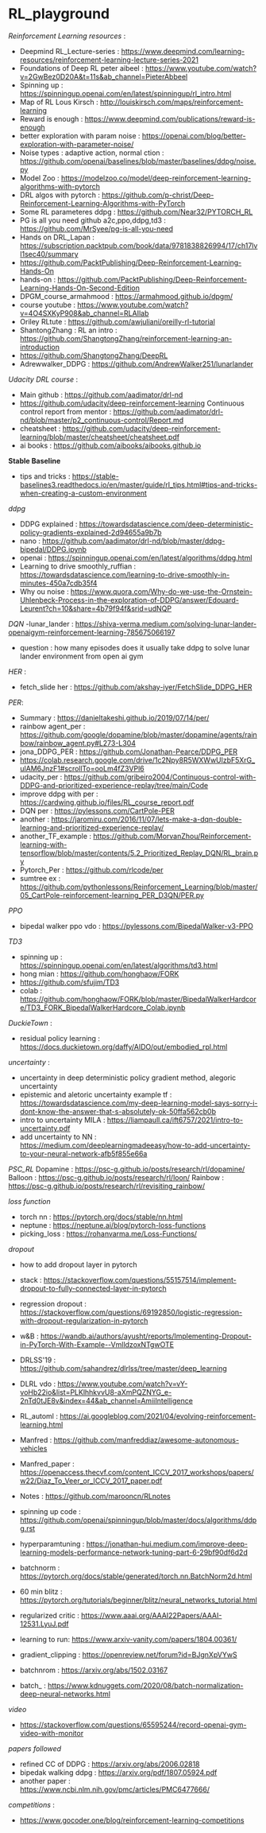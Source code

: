 # RL_playground

*Reinforcement Learning resources* : 

- Deepmind RL_Lecture-series :  https://www.deepmind.com/learning-resources/reinforcement-learning-lecture-series-2021
- Foundations of Deep RL peter aibeel : https://www.youtube.com/watch?v=2GwBez0D20A&t=11s&ab_channel=PieterAbbeel
- Spinning up : https://spinningup.openai.com/en/latest/spinningup/rl_intro.html
- Map of RL Lous Kirsch : http://louiskirsch.com/maps/reinforcement-learning
- Reward is enough : https://www.deepmind.com/publications/reward-is-enough
- better exploration with param noise : https://openai.com/blog/better-exploration-with-parameter-noise/
- Noise types : adaptive action, normal ction : https://github.com/openai/baselines/blob/master/baselines/ddpg/noise.py
- Model Zoo : https://modelzoo.co/model/deep-reinforcement-learning-algorithms-with-pytorch
- DRL algos with pytorch : https://github.com/p-christ/Deep-Reinforcement-Learning-Algorithms-with-PyTorch
- Some RL parameteres ddpg : https://github.com/Near32/PYTORCH_RL
- PG is all you need github a2c,ppo,ddpg,td3 : https://github.com/MrSyee/pg-is-all-you-need
- Hands on DRL_Lapan : https://subscription.packtpub.com/book/data/9781838826994/17/ch17lvl1sec40/summary
- https://github.com/PacktPublishing/Deep-Reinforcement-Learning-Hands-On
- hands-on : https://github.com/PacktPublishing/Deep-Reinforcement-Learning-Hands-On-Second-Edition
- DPGM_course_armahmood : https://armahmood.github.io/dpgm/
- course youtube : https://www.youtube.com/watch?v=4O4SXKyP908&ab_channel=RLAIlab
- Oriley RLtute : https://github.com/awjuliani/oreilly-rl-tutorial
- ShantongZhang : RL an intro : https://github.com/ShangtongZhang/reinforcement-learning-an-introduction
- https://github.com/ShangtongZhang/DeepRL
- Adrewwalker_DDPG : https://github.com/AndrewWalker251/lunarlander


*Udacity DRL course* : 

- Main github :  https://github.com/aadimator/drl-nd
- https://github.com/udacity/deep-reinforcement-learning
Continuous control report from mentor : https://github.com/aadimator/drl-nd/blob/master/p2_continuous-control/Report.md
- cheatsheet : https://github.com/udacity/deep-reinforcement-learning/blob/master/cheatsheet/cheatsheet.pdf
- ai books : https://github.com/aibooks/aibooks.github.io

**Stable Baseline** 
- tips and tricks : https://stable-baselines3.readthedocs.io/en/master/guide/rl_tips.html#tips-and-tricks-when-creating-a-custom-environment

*ddpg*
- DDPG explained : https://towardsdatascience.com/deep-deterministic-policy-gradients-explained-2d94655a9b7b
- nano : https://github.com/aadimator/drl-nd/blob/master/ddpg-bipedal/DDPG.ipynb
- openai : https://spinningup.openai.com/en/latest/algorithms/ddpg.html
- Learning to drive smoothly_ruffian :  https://towardsdatascience.com/learning-to-drive-smoothly-in-minutes-450a7cdb35f4
- Why ou noise : https://www.quora.com/Why-do-we-use-the-Ornstein-Uhlenbeck-Process-in-the-exploration-of-DDPG/answer/Edouard-Leurent?ch=10&share=4b79f94f&srid=udNQP

*DQN*
-lunar_lander : https://shiva-verma.medium.com/solving-lunar-lander-openaigym-reinforcement-learning-785675066197
- question : how many episodes does it usually take ddpg to solve lunar lander environment from open ai gym

*HER* :
- fetch_slide her : https://github.com/akshay-iyer/FetchSlide_DDPG_HER

*PER*:
- Summary : https://danieltakeshi.github.io/2019/07/14/per/
- rainbow agent_per : https://github.com/google/dopamine/blob/master/dopamine/agents/rainbow/rainbow_agent.py#L273-L304
- jona_DDPG_PER : https://github.com/Jonathan-Pearce/DDPG_PER
- https://colab.research.google.com/drive/1c2Npy8R5WXWwUlzbF5XrG_ulAM6JnzF1#scrollTo=ooLm4fZ3VPl6
- udacity_per : https://github.com/gribeiro2004/Continuous-control-with-DDPG-and-prioritized-experience-replay/tree/main/Code
- improve ddpg with per : https://cardwing.github.io/files/RL_course_report.pdf
- DQN per : https://pylessons.com/CartPole-PER
- another : https://jaromiru.com/2016/11/07/lets-make-a-dqn-double-learning-and-prioritized-experience-replay/
- another_TF_example : https://github.com/MorvanZhou/Reinforcement-learning-with-tensorflow/blob/master/contents/5.2_Prioritized_Replay_DQN/RL_brain.py
- Pytorch_Per : https://github.com/rlcode/per
- sumtree ex : https://github.com/pythonlessons/Reinforcement_Learning/blob/master/05_CartPole-reinforcement-learning_PER_D3QN/PER.py

*PPO*
- bipedal walker ppo vdo : https://pylessons.com/BipedalWalker-v3-PPO

*TD3*
- spinning up : https://spinningup.openai.com/en/latest/algorithms/td3.html
- hong mian : https://github.com/honghaow/FORK
- https://github.com/sfujim/TD3
- colab : https://github.com/honghaow/FORK/blob/master/BipedalWalkerHardcore/TD3_FORK_BipedalWalkerHardcore_Colab.ipynb


*DuckieTown* : 
- residual policy learning : https://docs.duckietown.org/daffy/AIDO/out/embodied_rpl.html

*uncertainty* : 
- uncertainty in deep deterministic policy gradient method, alegoric uncertainty
- epistemic and aletoric uncertainty example tf : https://towardsdatascience.com/my-deep-learning-model-says-sorry-i-dont-know-the-answer-that-s-absolutely-ok-50ffa562cb0b
- intro to uncertainty MILA : https://liampaull.ca/ift6757/2021/intro-to-uncertainty.pdf
- add uncertainty to NN : https://medium.com/deeplearningmadeeasy/how-to-add-uncertainty-to-your-neural-network-afb5f855e66a

*PSC_RL*
Dopamine : https://psc-g.github.io/posts/research/rl/dopamine/
Balloon : https://psc-g.github.io/posts/research/rl/loon/
Rainbow : https://psc-g.github.io/posts/research/rl/revisiting_rainbow/


*loss function*
- torch nn : https://pytorch.org/docs/stable/nn.html
- neptune : https://neptune.ai/blog/pytorch-loss-functions
- picking_loss : https://rohanvarma.me/Loss-Functions/

*dropout*
- how to add dropout layer in pytorch
- stack : https://stackoverflow.com/questions/55157514/implement-dropout-to-fully-connected-layer-in-pytorch
- regression dropout : https://stackoverflow.com/questions/69192850/logistic-regression-with-dropout-regularization-in-pytorch
- w&B : https://wandb.ai/authors/ayusht/reports/Implementing-Dropout-in-PyTorch-With-Example--VmlldzoxNTgwOTE



- DRLSS'19 : https://github.com/sahandrez/dlrlss/tree/master/deep_learning
- DLRL vdo : https://www.youtube.com/watch?v=vY-voHb22io&list=PLKlhhkvvU8-aXmPQZNYG_e-2nTd0tJE8v&index=44&ab_channel=AmiiIntelligence
- RL_automl : https://ai.googleblog.com/2021/04/evolving-reinforcement-learning.html
- Manfred : https://github.com/manfreddiaz/awesome-autonomous-vehicles
- Manfred_paper : https://openaccess.thecvf.com/content_ICCV_2017_workshops/papers/w22/Diaz_To_Veer_or_ICCV_2017_paper.pdf
- Notes : https://github.com/marooncn/RLnotes
- spinning up code : https://github.com/openai/spinningup/blob/master/docs/algorithms/ddpg.rst
- hyperparamtuning : https://jonathan-hui.medium.com/improve-deep-learning-models-performance-network-tuning-part-6-29bf90df6d2d
- batchnorm : https://pytorch.org/docs/stable/generated/torch.nn.BatchNorm2d.html
- 60 min blitz : https://pytorch.org/tutorials/beginner/blitz/neural_networks_tutorial.html
- regularized critic : https://www.aaai.org/AAAI22Papers/AAAI-12531.LyuJ.pdf
- learning to run: https://www.arxiv-vanity.com/papers/1804.00361/
- gradient_clipping : https://openreview.net/forum?id=BJgnXpVYwS
- batchnrom : https://arxiv.org/abs/1502.03167
- batch_ : https://www.kdnuggets.com/2020/08/batch-normalization-deep-neural-networks.html

*video*
- https://stackoverflow.com/questions/65595244/record-openai-gym-video-with-monitor

*papers followed*
- refined CC of DDPG : https://arxiv.org/abs/2006.02818
- bipedak walking ddpg : https://arxiv.org/pdf/1807.05924.pdf
- another paper : https://www.ncbi.nlm.nih.gov/pmc/articles/PMC6477666/

*competitions* :
- https://www.gocoder.one/blog/reinforcement-learning-competitions
